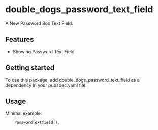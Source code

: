 # double_dogs_password_text_field

A New Password Box Text Field.

## Features

- Showing Password Text Field

## Getting started

To use this package, add double_dogs_password_text_field as a dependency in your pubspec.yaml file.

## Usage

Minimal example:

```dart
    PasswordTextfield(),
```
